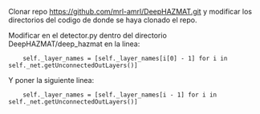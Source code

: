 Clonar repo https://github.com/mrl-amrl/DeepHAZMAT.git y modificar los directorios del codigo de donde se haya clonado el repo.

Modificar en el detector.py dentro del directorio DeepHAZMAT/deep_hazmat en la linea:
        
        self._layer_names = [self._layer_names[i[0] - 1] for i in self._net.getUnconnectedOutLayers()]

Y poner la siguiente linea:
        
        self._layer_names = [self._layer_names[i - 1] for i in self._net.getUnconnectedOutLayers()]
